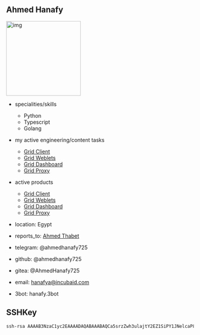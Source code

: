 ## Ahmed Hanafy

<img src="img/ahmed_hanafy.jpg" alt="img" width=200px />

- specialities/skills

  - Python
  - Typescript
  - Golang

- my active engineering/content tasks

  - [Grid Client](https://github.com/orgs/threefoldtech/projects/172/views/11)
  - [Grid Weblets](https://github.com/orgs/threefoldtech/projects/172/views/6)
  - [Grid Dashboard](https://github.com/orgs/threefoldtech/projects/172/views/7)
  - [Grid Proxy](https://github.com/orgs/threefoldtech/projects/172/views/12)

- active products
  - [Grid Client](https://github.com/threefoldtech/grid3_client_ts)
  - [Grid Weblets](https://github.com/threefoldtech/grid_weblets)
  - [Grid Dashboard](https://github.com/threefoldtech/tfgrid_dashboard)
  - [Grid Proxy](https://github.com/threefoldtech/tfgridclient_proxy)
- location: Egypt
- reports_to: [Ahmed Thabet](ahmed_thabet.md)

- telegram: @ahmedhanafy725
- github: @ahmedhanafy725
- gitea: @AhmedHanafy725 
- email: hanafya@incubaid.com
- 3bot: hanafy.3bot

## SSHKey

```bash
ssh-rsa AAAAB3NzaC1yc2EAAAADAQABAAABAQCa5srzZwh3ulajtY2EZ1SiPY1JNelcaP8O/FZqrnJi6OxAPijl0KzoNrzgemqxhAS/eIglBYbgQuw/Po15MtdMgXmfrtNgrZjQQtLxGFz5KmUbzawPGI7iRkN40LEo0y0hcGLV1G+YiNO+3YU7K5I+gos+04OUJe4HYjcp92nAEviqxa40po2f67KgP5xrZxaOpELZA/hIf1wCzCyTsdvu3k+hw1QlSTIso6WTcUw7LLssvxAs7JZ31kgx+L740xQJWsiVv/go3td0GuETfRSbfjBtOD/wIEHG5UtazOrR+8ukotqQ/ERWuyx1abaEKwro3fLunmjhfgDbnJYy7As1 ahmed@ahmed-Inspiron-3576
```
